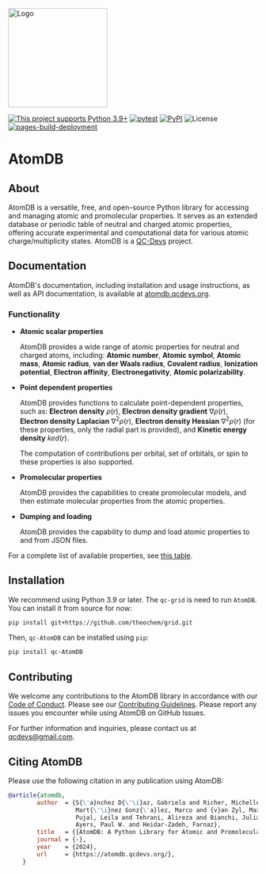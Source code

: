 <!--
This file is part of AtomDB.

AtomDB is free software: you can redistribute it and/or modify it under
the terms of the GNU General Public License as published by the Free
Software Foundation, either version 3 of the License, or (at your
option) any later version.

AtomDB is distributed in the hope that it will be useful, but WITHOUT
ANY WARRANTY; without even the implied warranty of MERCHANTABILITY or
FITNESS FOR A PARTICULAR PURPOSE. See the GNU General Public License
for more details.

You should have received a copy of the GNU General Public License
along with AtomDB. If not, see <http://www.gnu.org/licenses/>.
-->


<div style="text-align:left">
  <!-- <h1 style="margin-right: 20px;">The Selector Library</h1> -->
  <img src="https://github.com/theochem/AtomDB/blob/master/website/logo_small.png?raw=true" alt="Logo" width="200">
</div>


[![This project supports Python 3.9+](https://img.shields.io/badge/Python-3.9+-blue.svg)](https://python.org/downloads)
[![pytest](https://github.com/theochem/AtomDB/actions/workflows/pytest.yaml/badge.svg?branch=master)](https://github.com/theochem/AtomDB/actions/workflows/pytest.yaml)
[![PyPI](https://img.shields.io/pypi/v/qc-AtomDB.svg)](https://pypi.python.org/pypi/qc-AtomDB/)
![License](https://img.shields.io/github/license/theochem/AtomDB)
[![pages-build-deployment](https://github.com/theochem/AtomDB/actions/workflows/pages/pages-build-deployment/badge.svg)](https://github.com/theochem/AtomDB/actions/workflows/pages/pages-build-deployment)

# AtomDB

## About

AtomDB is a versatile, free, and open-source Python library for accessing and managing atomic and
promolecular properties. It serves as an extended database or periodic table of neutral and charged
atomic properties, offering accurate experimental and computational data for various atomic
charge/multiplicity states. AtomDB is a [QC-Devs](https://qcdevs.org/) project.

## Documentation

AtomDB's documentation, including installation and usage instructions, as well as API documentation, is available at [atomdb.qcdevs.org](https://atomdb.qcdevs.org/).

### Functionality

- **Atomic scalar properties**

  AtomDB provides a wide range of atomic properties for neutral and charged atoms, including: **Atomic number**, **Atomic symbol**, **Atomic mass**, **Atomic radius**, **van der Waals radius**, **Covalent radius**, **Ionization potential**, **Electron affinity**, **Electronegativity**, **Atomic polarizability**.

- **Point dependent properties**

  AtomDB provides functions to calculate point-dependent properties, such as:
  **Electron density** $\rho(r)$,
  **Electron density gradient** $\nabla \rho(r)$,
  **Electron density Laplacian** $\nabla^2 \rho(r)$,
  **Electron density Hessian** $\nabla^2 \rho(r)$ (for these properties, only the radial part is provided),
  and **Kinetic energy density** $ked(r)$.

  The computation of contributions per orbital, set of orbitals, or spin to these properties is also supported.

- **Promolecular properties**

  AtomDB provides the capabilities to create promolecular models, and then estimate molecular properties from the atomic properties.

- **Dumping and loading**

  AtomDB provides the capability to dump and load atomic properties to and from JSON files.

For a complete list of available properties, see [this
table](https://atomdb.qcdevs.org/api/index.html#properties).

## Installation

We recommend using Python 3.9 or later. The `qc-grid` is need to run `AtomDB`. You can install it
from source for now:

```bash
pip install git+https://github.com/theochem/grid.git
```

Then,
`qc-AtomDB` can be installed using `pip`:

```bash
pip install qc-AtomDB

```


## Contributing

We welcome any contributions to the AtomDB library in accordance with our [Code of Conduct](https://qcdevs.org/guidelines/qcdevs_code_of_conduct/). Please see our [Contributing Guidelines](https://qcdevs.org/guidelines/).
Please report any issues you encounter while using AtomDB on GitHub Issues.

For further information and inquiries, please contact us at [qcdevs@gmail.com](mailto:qcdevs@gmail.com).

## Citing AtomDB

Please use the following citation in any publication using AtomDB:

```bibtex
@article{atomdb,
        author  = {S{\'a}nchez D{\'\i}az, Gabriela and Richer, Michelle and
                   Mart{\'\i}nez Gonz{\'a}lez, Marco and {v}an Zyl, Maximilian and
                   Pujal, Leila and Tehrani, Alireza and Bianchi, Julianna and
                   Ayers, Paul W. and Heidar-Zadeh, Farnaz},
        title   = {{AtomDB: A Python Library for Atomic and Promolecular Properties}},
        journal = {-},
        year    = {2024},
        url     = {https://atomdb.qcdevs.org/},
    }
```
